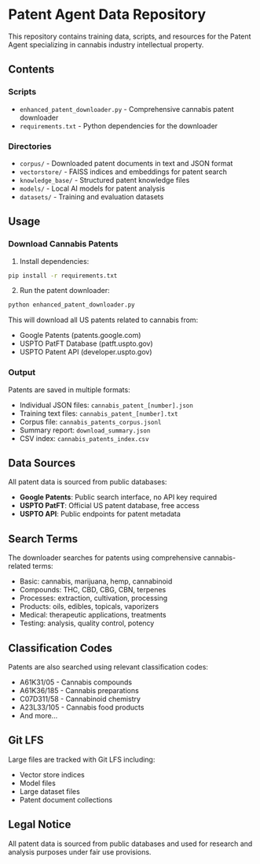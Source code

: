 # Patent Agent Data Repository

This repository contains training data, scripts, and resources for the Patent Agent specializing in cannabis industry intellectual property.

## Contents

### Scripts
- `enhanced_patent_downloader.py` - Comprehensive cannabis patent downloader
- `requirements.txt` - Python dependencies for the downloader

### Directories
- `corpus/` - Downloaded patent documents in text and JSON format
- `vectorstore/` - FAISS indices and embeddings for patent search
- `knowledge_base/` - Structured patent knowledge files
- `models/` - Local AI models for patent analysis
- `datasets/` - Training and evaluation datasets

## Usage

### Download Cannabis Patents

1. Install dependencies:
```bash
pip install -r requirements.txt
```

2. Run the patent downloader:
```bash
python enhanced_patent_downloader.py
```

This will download all US patents related to cannabis from:
- Google Patents (patents.google.com)
- USPTO PatFT Database (patft.uspto.gov)
- USPTO Patent API (developer.uspto.gov)

### Output

Patents are saved in multiple formats:
- Individual JSON files: `cannabis_patent_[number].json`
- Training text files: `cannabis_patent_[number].txt`
- Corpus file: `cannabis_patents_corpus.jsonl`
- Summary report: `download_summary.json`
- CSV index: `cannabis_patents_index.csv`

## Data Sources

All patent data is sourced from public databases:
- **Google Patents**: Public search interface, no API key required
- **USPTO PatFT**: Official US patent database, free access
- **USPTO API**: Public endpoints for patent metadata

## Search Terms

The downloader searches for patents using comprehensive cannabis-related terms:
- Basic: cannabis, marijuana, hemp, cannabinoid
- Compounds: THC, CBD, CBG, CBN, terpenes
- Processes: extraction, cultivation, processing
- Products: oils, edibles, topicals, vaporizers
- Medical: therapeutic applications, treatments
- Testing: analysis, quality control, potency

## Classification Codes

Patents are also searched using relevant classification codes:
- A61K31/05 - Cannabis compounds
- A61K36/185 - Cannabis preparations
- C07D311/58 - Cannabinoid chemistry
- A23L33/105 - Cannabis food products
- And more...

## Git LFS

Large files are tracked with Git LFS including:
- Vector store indices
- Model files
- Large dataset files
- Patent document collections

## Legal Notice

All patent data is sourced from public databases and used for research and analysis purposes under fair use provisions.